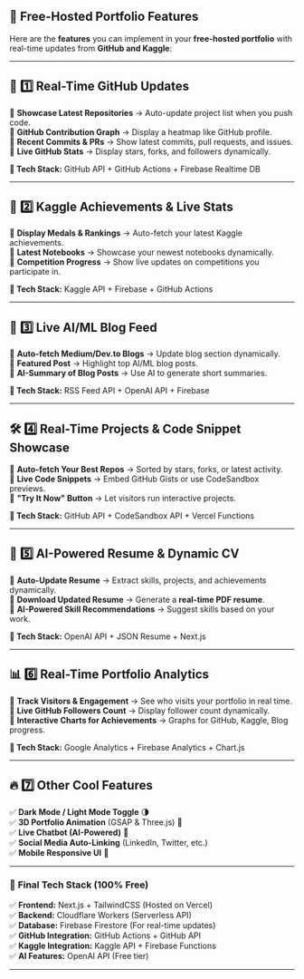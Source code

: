 ## 🚀 Free-Hosted Portfolio Features

Here are the **features** you can implement in your **free-hosted portfolio** with real-time updates from **GitHub and Kaggle**:

---

## 🌟 **1️⃣ Real-Time GitHub Updates**  
🔹 **Showcase Latest Repositories** → Auto-update project list when you push code.  
🔹 **GitHub Contribution Graph** → Display a heatmap like GitHub profile.  
🔹 **Recent Commits & PRs** → Show latest commits, pull requests, and issues.  
🔹 **Live GitHub Stats** → Display stars, forks, and followers dynamically.  

**📌 Tech Stack:** GitHub API + GitHub Actions + Firebase Realtime DB  

---

## 🎯 **2️⃣ Kaggle Achievements & Live Stats**  
🔹 **Display Medals & Rankings** → Auto-fetch your latest Kaggle achievements.  
🔹 **Latest Notebooks** → Showcase your newest notebooks dynamically.  
🔹 **Competition Progress** → Show live updates on competitions you participate in.  

**📌 Tech Stack:** Kaggle API + Firebase + GitHub Actions  

---

## 📰 **3️⃣ Live AI/ML Blog Feed**  
🔹 **Auto-fetch Medium/Dev.to Blogs** → Update blog section dynamically.  
🔹 **Featured Post** → Highlight top AI/ML blog posts.  
🔹 **AI-Summary of Blog Posts** → Use AI to generate short summaries.  

**📌 Tech Stack:** RSS Feed API + OpenAI API + Firebase  

---

## 🛠 **4️⃣ Real-Time Projects & Code Snippet Showcase**  
🔹 **Auto-fetch Your Best Repos** → Sorted by stars, forks, or latest activity.  
🔹 **Live Code Snippets** → Embed GitHub Gists or use CodeSandbox previews.  
🔹 **"Try It Now" Button** → Let visitors run interactive projects.  

**📌 Tech Stack:** GitHub API + CodeSandbox API + Vercel Functions  

---

## 📄 **5️⃣ AI-Powered Resume & Dynamic CV**  
🔹 **Auto-Update Resume** → Extract skills, projects, and achievements dynamically.  
🔹 **Download Updated Resume** → Generate a **real-time PDF resume**.  
🔹 **AI-Powered Skill Recommendations** → Suggest skills based on your work.  

**📌 Tech Stack:** OpenAI API + JSON Resume + Next.js  

---

## 📊 **6️⃣ Real-Time Portfolio Analytics**  
🔹 **Track Visitors & Engagement** → See who visits your portfolio in real time.  
🔹 **Live GitHub Followers Count** → Display follower count dynamically.  
🔹 **Interactive Charts for Achievements** → Graphs for GitHub, Kaggle, Blog progress.  

**📌 Tech Stack:** Google Analytics + Firebase Analytics + Chart.js  

---

## 🔥 **7️⃣ Other Cool Features**  
✅ **Dark Mode / Light Mode Toggle** 🌗  
✅ **3D Portfolio Animation** (GSAP & Three.js) 🎨  
✅ **Live Chatbot (AI-Powered)** 🤖  
✅ **Social Media Auto-Linking** (LinkedIn, Twitter, etc.)  
✅ **Mobile Responsive UI** 📱  

---

### 🚀 **Final Tech Stack (100% Free)**  
✅ **Frontend:** Next.js + TailwindCSS (Hosted on Vercel)  
✅ **Backend:** Cloudflare Workers (Serverless API)  
✅ **Database:** Firebase Firestore (For real-time updates)  
✅ **GitHub Integration:** GitHub Actions + GitHub API  
✅ **Kaggle Integration:** Kaggle API + Firebase Functions  
✅ **AI Features:** OpenAI API (Free tier)  

---
